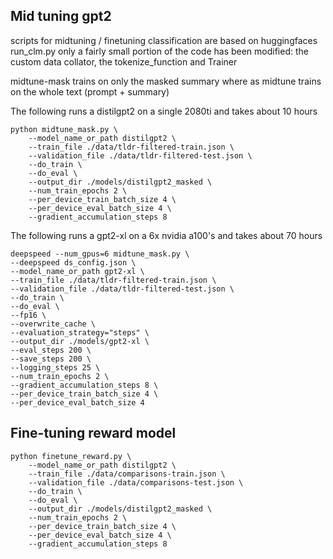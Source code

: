 ## Mid tuning gpt2

scripts for midtuning / finetuning classification are based on huggingfaces run_clm.py
only a fairly small portion of the code has been modified: the custom data collator, the tokenize_function and Trainer

midtune-mask trains on only the masked summary where as midtune trains on the whole text (prompt + summary)

The following runs a distilgpt2 on a single 2080ti and takes about 10 hours
```
python midtune_mask.py \
    --model_name_or_path distilgpt2 \
    --train_file ./data/tldr-filtered-train.json \
    --validation_file ./data/tldr-filtered-test.json \
    --do_train \
    --do_eval \
    --output_dir ./models/distilgpt2_masked \
    --num_train_epochs 2 \
    --per_device_train_batch_size 4 \
    --per_device_eval_batch_size 4 \
    --gradient_accumulation_steps 8
```

The following runs a gpt2-xl on a 6x nvidia a100's and takes about 70 hours
```
deepspeed --num_gpus=6 midtune_mask.py \
--deepspeed ds_config.json \
--model_name_or_path gpt2-xl \
--train_file ./data/tldr-filtered-train.json \
--validation_file ./data/tldr-filtered-test.json \
--do_train \
--do_eval \
--fp16 \
--overwrite_cache \
--evaluation_strategy="steps" \
--output_dir ./models/gpt2-xl \
--eval_steps 200 \
--save_steps 200 \
--logging_steps 25 \
--num_train_epochs 2 \
--gradient_accumulation_steps 8 \
--per_device_train_batch_size 4 \
--per_device_eval_batch_size 4
```

## Fine-tuning reward model

```
python finetune_reward.py \
    --model_name_or_path distilgpt2 \
    --train_file ./data/comparisons-train.json \
    --validation_file ./data/comparisons-test.json \
    --do_train \
    --do_eval \
    --output_dir ./models/distilgpt2_masked \
    --num_train_epochs 2 \
    --per_device_train_batch_size 4 \
    --per_device_eval_batch_size 4 \
    --gradient_accumulation_steps 8
```